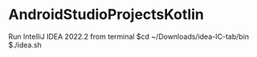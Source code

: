 # AndroidStudioProjectsKotlin

Run IntelliJ IDEA 2022.2 from terminal
$cd ~/Downloads/idea-IC-tab/bin
$./idea.sh
